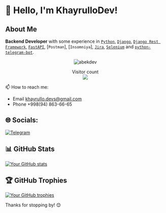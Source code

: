 # 👋 Hello, I'm KhayrulloDev!

## About Me
**Backend Developer** with some experience in [`Python`](http://python.org), [`Django`](https://djangoproject.com/), [`Django Rest Framework`](https://www.django-rest-framework.org/), [`FastAPI`](https://fastapi.tiangolo.com/), [`Postman`], [`Insomniya`], [`Jira`](https://www.atlassian.com/software/jira), [`Selenium`](https://selenium-python.readthedocs.io/) and [`python-telegram-bot`](https://python-telegram-bot.org/).

<p align="center"> <img src="https://komarev.com/ghpvc/?username=KhayrulloDev&label=Profile%20views&color=0e75b6&style=flat" alt="abekdev" /> </p>

<p align="center"> 
  Visitor count<br>
  <img src="https://profile-counter.glitch.me/KhayrulloDev/count.svg" />
</p>

📫 How to reach me: 
* Email khayrullo.devs@gmail.com
* Phone +998(94) 863-66-65


## 🌐 Socials:

[![Telegram](https://img.shields.io/badge/Telegram-%231DA1F2.svg?logo=Telegram&logoColor=white)](https://Khayrullo_dev.t.me/)

## 📊 GitHub Stats
[![Your GitHub stats](https://github-readme-stats.vercel.app/api?username=KhayrulloDev&show_icons=true&theme=radical)](https://github.com/KhayrulloDev)

## 🏆 GitHub Trophies
[![Your GitHub trophies](https://github-profile-trophy.vercel.app/?username=KhayrulloDev&theme=dracula)](https://github.com/KhayrulloDev)

Thanks for stopping by! 😊
